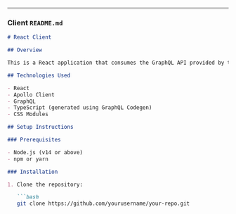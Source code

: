 
---

### Client `README.md`

```markdown
# React Client

## Overview

This is a React application that consumes the GraphQL API provided by the server. It is designed to display data such as users, books, and movies, and also allows for adding new data through forms.

## Technologies Used

- React
- Apollo Client
- GraphQL
- TypeScript (generated using GraphQL Codegen)
- CSS Modules

## Setup Instructions

### Prerequisites

- Node.js (v14 or above)
- npm or yarn

### Installation

1. Clone the repository:

   ```bash
   git clone https://github.com/yourusername/your-repo.git
